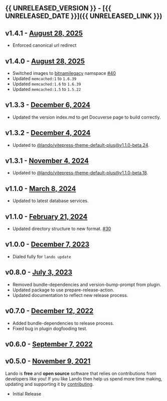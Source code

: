## {{ UNRELEASED_VERSION }} - [{{ UNRELEASED_DATE }}]({{ UNRELEASED_LINK }})

## v1.4.1 - [August 28, 2025](https://github.com/lando/memcached/releases/tag/v1.4.1)

* Enforced canonical url redirect

## v1.4.0 - [August 28, 2025](https://github.com/lando/memcached/releases/tag/v1.4.0)

* Switched images to [bitnamilegacy](https://github.com/bitnami/containers/issues/83267) namspace [#40](https://github.com/lando/memcached/issues/40)
* Updated `memcached:1` to `1.6.39`
* Updated `memcached:1.6` to `1.6.39`
* Updated `memcached:1.5` to `1.5.22`

## v1.3.3 - [December 6, 2024](https://github.com/lando/memcached/releases/tag/v1.3.3)

* Updated the version index.md to get Docuverse page to build correctly.

## v1.3.2 - [December 4, 2024](https://github.com/lando/memcached/releases/tag/v1.3.2)

* Updated to [@lando/vitepress-theme-default-plus@v1.1.0-beta.24](https://github.com/lando/vitepress-theme-default-plus/releases/tag/v1.1.0-beta.24).

## v1.3.1 - [November 4, 2024](https://github.com/lando/memcached/releases/tag/v1.3.1)

* Updated to [@lando/vitepress-theme-default-plus@v1.1.0-beta.18](https://github.com/lando/vitepress-theme-default-plus/releases/tag/v1.1.0-beta.18).

## v1.1.0 - [March 8, 2024](https://github.com/lando/memcached/releases/tag/v1.1.0)

* Updated to latest database services.

## v1.1.0 - [February 21, 2024](https://github.com/lando/memcached/releases/tag/v1.1.0)

* Updated directory structure to new format. [#30](https://github.com/lando/memcached/issues/30)

## v1.0.0 - [December 7, 2023](https://github.com/lando/memcached/releases/tag/v1.0.0)

* Dialed fully for `lando update`

## v0.8.0 - [July 3, 2023](https://github.com/lando/memcached/releases/tag/v0.8.0)

* Removed bundle-dependencies and version-bump-prompt from plugin.
* Updated package to use prepare-release-action.
* Updated documentation to reflect new release process.

## v0.7.0 - [December 12, 2022](https://github.com/lando/memcached/releases/tag/v0.7.0)

* Added bundle-dependencies to release process.
* Fixed bug in plugin dogfooding test.

## v0.6.0 - [September 7, 2022](https://github.com/lando/memcached/releases/tag/v0.6.0)

## v0.5.0 - [November 9, 2021](https://github.com/lando/memcached/releases/tag/v0.5.0)

Lando is **free** and **open source** software that relies on contributions from developers like you! If you like Lando then help us spend more time making, updating and supporting it by [contributing](https://github.com/sponsors/lando).

* Initial Release
